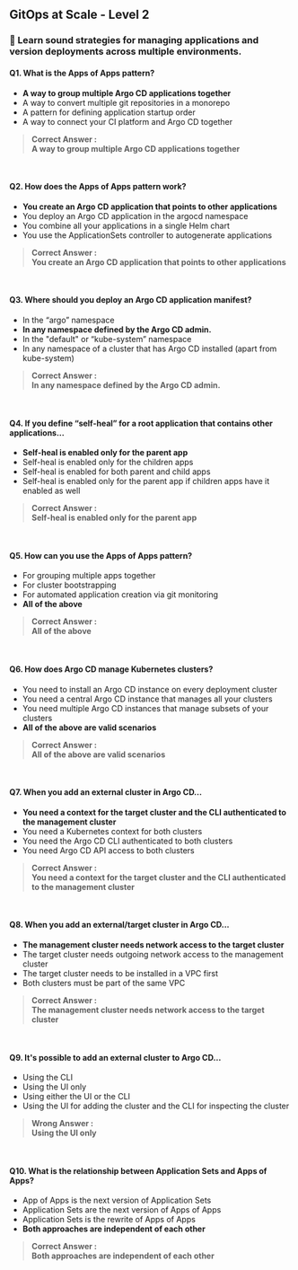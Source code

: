 ## GitOps at Scale - Level 2
### 📌 Learn sound strategies for managing applications and version deployments across multiple environments.

#### Q1. What is the Apps of Apps pattern?
- **A way to group multiple Argo CD applications together**
- A way to convert multiple git repositories in a monorepo
- A pattern for defining application startup order
- A way to connect your CI platform and Argo CD together

> **Correct Answer : <br> A way to group multiple Argo CD applications together**

<br>

#### Q2. How does the Apps of Apps pattern work?
- **You create an Argo CD application that points to other applications**
- You deploy an Argo CD application in the argocd namespace
- You combine all your applications in a single Helm chart
- You use the ApplicationSets controller to autogenerate applications

> **Correct Answer : <br> You create an Argo CD application that points to other applications**

<br>

#### Q3. Where should you deploy an Argo CD application manifest?
- In the “argo” namespace
- **In any namespace defined by the Argo CD admin.**
- In the "default" or “kube-system” namespace
- In any namespace of a cluster that has Argo CD installed (apart from kube-system)

> **Correct Answer : <br> In any namespace defined by the Argo CD admin.**

<br>

#### Q4. If you define “self-heal” for a root application that contains other applications...
- **Self-heal is enabled only for the parent app**
- Self-heal is enabled only for the children apps
- Self-heal is enabled for both parent and child apps
- Self-heal is enabled only for the parent app if children apps have it enabled as well

> **Correct Answer : <br> Self-heal is enabled only for the parent app**

<br>

#### Q5. How can you use the Apps of Apps pattern?
- For grouping multiple apps together
- For cluster bootstrapping
- For automated application creation via git monitoring
- **All of the above**

> **Correct Answer : <br> All of the above**

<br>

#### Q6. How does Argo CD manage Kubernetes clusters?
- You need to install an Argo CD instance on every deployment cluster
- You need a central Argo CD instance that manages all your clusters
- You need multiple Argo CD instances that manage subsets of your clusters
- **All of the above are valid scenarios**

> **Correct Answer : <br> All of the above are valid scenarios**

<br>

#### Q7. When you add an external cluster in Argo CD…
- **You need a context for the target cluster and the CLI authenticated to the management cluster**
- You need a Kubernetes context for both clusters
- You need the Argo CD CLI authenticated to both clusters
- You need Argo CD API access to both clusters

> **Correct Answer : <br> You need a context for the target cluster and the CLI authenticated to the management cluster**

<br>

#### Q8. When you add an external/target cluster in Argo CD...
- **The management cluster needs network access to the target cluster**
- The target cluster needs outgoing network access to the management cluster
- The target cluster needs to be installed in a VPC first
- Both clusters must be part of the same VPC

> **Correct Answer : <br> The management cluster needs network access to the target cluster**

<br>

#### Q9. It's possible to add an external cluster to Argo CD…
- Using the CLI
- Using the UI only
- Using either the UI or the CLI
- Using the UI for adding the cluster and the CLI for inspecting the cluster

> **Wrong Answer : <br> Using the UI only**

<br>

#### Q10. What is the relationship between Application Sets and Apps of Apps?
- App of Apps is the next version of Application Sets
- Application Sets are the next version of Apps of Apps
- Application Sets is the rewrite of Apps of Apps
- **Both approaches are independent of each other**

> **Correct Answer : <br> Both approaches are independent of each other**

<br>